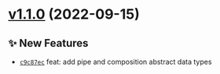 # [v1.1.0](https://github.com/aaditmshah/typecraft/compare/v1.0.0...v1.1.0) (2022-09-15)

## ✨ New Features
- [`c9c87ec`](https://github.com/aaditmshah/typecraft/commit/c9c87ec)  feat: add pipe and composition abstract data types
